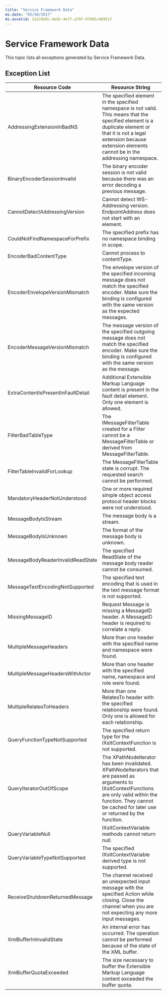 ```yaml
---
title: "Service Framework Data"
ms.date: "03/30/2017"
ms.assetid: 2a2c8ddc-4e82-4e7f-a79f-97085c469517
---
```

# Service Framework Data
This topic lists all exceptions generated by Service Framework Data.  
  
## Exception List  
  
|Resource Code|Resource String|  
|-------------------|---------------------|  
|AddressingExtensionInBadNS|The specified element in the specified namespace is not valid. This means that the specified element is a duplicate element or that it is not a legal extension because extension elements cannot be in the addressing namespace.|  
|BinaryEncoderSessionInvalid|The binary encoder session is not valid because there was an error decoding a previous message.|  
|CannotDetectAddressingVersion|Cannot detect WS-Addressing version. EndpointAddress does not start with an element.|  
|CouldNotFindNamespaceForPrefix|The specified prefix has no namespace binding in scope.|  
|EncoderBadContentType|Cannot process to contentType.|  
|EncoderEnvelopeVersionMismatch|The envelope version of the specified incoming message does not match the specified encoder. Make sure the binding is configured with the same version as the expected messages.|  
|EncoderMessageVersionMismatch|The message version of the specified outgoing message does not match the specified encoder. Make sure the binding is configured with the same version as the message.|  
|ExtraContentIsPresentInFaultDetail|Additional Extensible Markup Language content is present in the fault detail element. Only one element is allowed.|  
|FilterBadTableType|The IMessageFilterTable created for a Filter cannot be a MessageFilterTable or derived from MessageFilterTable.|  
|FilterTableInvalidForLookup|The MessageFilterTable state is corrupt. The requested search cannot be performed.|  
|MandatoryHeaderNotUnderstood|One or more required simple object access protocol header blocks were not understood.|  
|MessageBodyIsStream|The message body is a stream.|  
|MessageBodyIsUnknown|The format of the message body is unknown.|  
|MessageBodyReaderInvalidReadState|The specified ReadState of the message body reader cannot be consumed.|  
|MessageTextEncodingNotSupported|The specified text encoding that is used in the text message format is not supported.|  
|MissingMessageID|Request Message is missing a MessageID header. A MessageID header is required to correlate a reply.|  
|MultipleMessageHeaders|More than one header with the specified name and namespace were found.|  
|MultipleMessageHeadersWithActor|More than one header with the specified name, namespace and role were found.|  
|MultipleRelatesToHeaders|More than one RelatesTo header with the specified relationship were found. Only one is allowed for each relationship.|  
|QueryFunctionTypeNotSupported|The specified return type for the IXsltContextFunction is not supported.|  
|QueryIteratorOutOfScope|The XPathNodeIterator has been invalidated. XPathNodeIterators that are passed as arguments to IXsltContextFunctions are only valid within the function. They cannot be cached for later use or returned by the function.|  
|QueryVariableNull|IXsltContextVariable methods cannot return null.|  
|QueryVariableTypeNotSupported|The specified IXsltContextVariable derived type is not supported.|  
|ReceiveShutdownReturnedMessage|The channel received an unexpected input message with the specified Action while closing. Close the channel when you are not expecting any more input messages.|  
|XmlBufferInInvalidState|An internal error has occurred. The operation cannot be performed because of the state of the XML buffer.|  
|XmlBufferQuotaExceeded|The size necessary to buffer the Extensible Markup Language content exceeded the buffer quota.|
